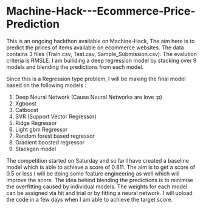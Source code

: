 # Machine-Hack---Ecommerce-Price-Prediction

This is an ongoing hackthon available on Machine-Hack, The aim here is to predict the prices of items available on ecommerce websites. 
The data contains 3 files (Train.csv, Test.csv, Sample_Submission.csv). The evalution criteria is RMSLE. I am builiding a deep regression model by stacking over 9 models and blending the predictions from each model.

Since this is a Regression type problem, I will be making the final model based on the following models :
1. Deep Neural Network (Cause Neural Networks are love :p)
2. Xgboost
3. Catboost
4. SVR (Support Vector Regressor)
5. Ridge Regressor
6. Light gbm Regressor
7. Random forest based regressor
8. Gradient boosted regressor
9. Stackgen model


The competition started on Saturday and so far I have created a baseline model which is able to achieve a score of 0.811.
The aim is to get a score of 0.5 or less
I will be doing some feature engineering as well which will improve the score.
The idea behind blending the predictions is to minimise the overfitting caused by individual models.
The weights for each model can be assigned via hit and trial or by fitting a neural network.
I will upload the code in a few days when I am able to achieve the target score.
